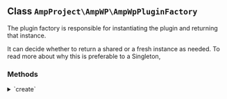 ## Class `AmpProject\AmpWP\AmpWpPluginFactory`

The plugin factory is responsible for instantiating the plugin and returning that instance.

It can decide whether to return a shared or a fresh instance as needed.
 To read more about why this is preferable to a Singleton,

### Methods
<details>
<summary>`create`</summary>

```php
static public create()
```

Create and return an instance of the plugin.

This always returns a shared instance. This way, outside code can always get access to the object instance of the plugin.


</details>
